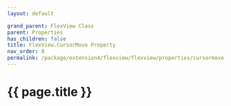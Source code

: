 ```yaml
---
layout: default

grand_parent: FlexView Class
parent: Properties
has_children: false
title: FlexView.CursorMove Property
nav_order: 8
permalink: /package/extension4/flexview/flexview/properties/cursormove
---
```

# {{ page.title }}